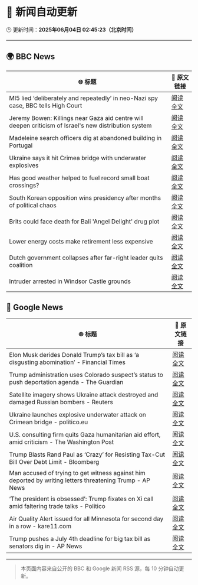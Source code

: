 # 🧠 新闻自动更新

🕒 更新时间：**2025年06月04日 02:45:23（北京时间）**

---

## 🌍 BBC News

| 🌐 标题 | 🔗 原文链接 |
|--------|-------------|
| MI5 lied ‘deliberately and repeatedly’ in neo-Nazi spy case, BBC tells High Court | [阅读全文](https://www.bbc.com/news/articles/c4ge87g2lngo) |
| Jeremy Bowen: Killings near Gaza aid centre will deepen criticism of Israel's new distribution system | [阅读全文](https://www.bbc.com/news/articles/c8jgk1w320lo) |
| Madeleine search officers dig at abandoned building in Portugal | [阅读全文](https://www.bbc.com/news/articles/cy4k1vg34wlo) |
| Ukraine says it hit Crimea bridge with underwater explosives | [阅读全文](https://www.bbc.com/news/articles/cz708lpzgxro) |
| Has good weather helped to fuel record small boat crossings? | [阅读全文](https://www.bbc.com/news/articles/cwy3vq22xqzo) |
| South Korean opposition wins presidency after months of political chaos | [阅读全文](https://www.bbc.com/news/articles/c861yyqxg4do) |
| Brits could face death for Bali 'Angel Delight' drug plot | [阅读全文](https://www.bbc.com/news/articles/cewd705yy74o) |
| Lower energy costs make retirement less expensive | [阅读全文](https://www.bbc.com/news/articles/cj42022gqzwo) |
| Dutch government collapses after far-right leader quits coalition | [阅读全文](https://www.bbc.com/news/articles/c0r1x5yyd5wo) |
| Intruder arrested in Windsor Castle grounds | [阅读全文](https://www.bbc.com/news/articles/cx2qw3jzvzeo) |

## 📰 Google News

| 🌐 标题 | 🔗 原文链接 |
|--------|-------------|
| Elon Musk derides Donald Trump’s tax bill as ‘a disgusting abomination’ - Financial Times | [阅读全文](https://news.google.com/rss/articles/CBMicEFVX3lxTE5fTDFsc0w3N0RlX0NMWmtfa256OXpIdGxaaHVkbHdVSVdEX0pTX1luZWxmQ01HaWxvTER1ZEVIMW9WRlZuTkpZY19pNzRYVWRmcXRDRVoyM2lRTHJjWUF3OWhHMnloQVFHdDJJQ0Z2Tmk?oc=5) |
| Trump administration uses Colorado suspect’s status to push deportation agenda - The Guardian | [阅读全文](https://news.google.com/rss/articles/CBMipAFBVV95cUxOZXlONEZLZklCR3kybmh1QU9fR3FDMl9PY2VOZmdpN1FDV2xXbk1fd0ZlTDg0WHJFRkZRYXNMZGtmUDhjZTF5NV8xNUZSQzdGR1lrMm1rekp6ZHEwcDIzelkzRjJVVU1ObW1JaU01TzR3QmZYNkttdFROZjZpdDN0cFdWdUR6SVpELWJHdm5QWGNFcThMOVpXZXN5SEZ0U2N2Y3lZcg?oc=5) |
| Satellite imagery shows Ukraine attack destroyed and damaged Russian bombers - Reuters | [阅读全文](https://news.google.com/rss/articles/CBMi0AFBVV95cUxOREZENXJVYW9UTlJmcDhmYnlZOXZieTJialJfdDZUdDZrZWNJM0xJaENzN2s5LVFWNXhPSlZCcVJ2aE4tZ3RxZ0RIcHNuSkYyUFNOcUF3Q3owTGtCRU1BQ1FPR3VnLVQycVgyS0RYdmRBZ2c1V1VtUjZFbHdhMU9pblNzMS1sOWdRN1U0ZFo5dUlaNExrSjBiYTlCemhMd2ZpajIzNU1tYWIxUHZyNUJWczNxdXZ4V2d3RVA3Q1U3S21kOHdZdjYwOFdVaUh6QU12?oc=5) |
| Ukraine launches explosive underwater attack on Crimean bridge - politico.eu | [阅读全文](https://news.google.com/rss/articles/CBMilwFBVV95cUxOYXNpRUVJbjhpWkhHVHJJbEZUb3d2MHZ5SEwwTW9jRHlyNjVfaE1Xd1hCVjVzQXRkWlM5UE1XUnRIeldWVjFkZ2xsTHVjZ2R1ZEN0ZWd2NUZnSVdxUVd6TktxaXZiUEx2Y2lINVNwZUwtdS1ZVVQwek9XbWFWemk0V1R2ZmlLVXZxbVZ3QnNteF9QbnRhWWJN?oc=5) |
| U.S. consulting firm quits Gaza humanitarian aid effort, amid criticism - The Washington Post | [阅读全文](https://news.google.com/rss/articles/CBMikAFBVV95cUxQV1B4UDdpVHREOGxId3pDZ2l1X0hRUUt1bl9zLUl1X0xCMDd3cDM5Y0N6R3hhbUNwbUx1QVVibDJza0pYNmNVZEdpNUhPSTFIZlJvRDNiMjRRNnprZVpfQkF0R0puSHJMVk9zbkpkOUNTa1E0UDZLMXdZd3I0bGhqdjFqLTZWUVU4ajgyZHFoZG4?oc=5) |
| Trump Blasts Rand Paul as ‘Crazy’ for Resisting Tax-Cut Bill Over Debt Limit - Bloomberg | [阅读全文](https://news.google.com/rss/articles/CBMiwwFBVV95cUxNZGgzTWI1WmV5THRDV0d1aDlUYUtZMG9mUmRfNDBjSVBSa0tlX01qN280S1hPT0NpajV6cXFXdkhUcERKUHY2Vi1OcHBWMWg0clpnZW9VdXdINW9wQW1pN2FPOHRpS3NSeVBhYkFXNHQ4cVA4ODRBS3VUMlFQamZXeThZZFQxdmhMdThvYWlKQUdDclVFWnJHUnhYbUxZMTlld250OU5Ka3RLa3hOeWI1bWhjQjRycXRObUoxQmdzdVdsU0U?oc=5) |
| Man accused of trying to get witness against him deported by writing letters threatening Trump - AP News | [阅读全文](https://news.google.com/rss/articles/CBMiqwFBVV95cUxNTUVockJVNXJFVlBqMEotOU9ta0YwTWtZQnB2RnM1cFlYaDVQS0lpNFF3VW9nLWtrU1pCOEprM1dvVnNmeDJfRnJteGRrSTBfTjVxN18yeF9YbjNKN3U3SF9COE1ZaUs5OXpzaFlTbllHTkFjZ21wcExnTXVLWTdsbE5yREJKQUxrU3kyUUV4ek9XbVJLUnNOcFVxX2VrZnZ5VDJXUUJnN2FfRTA?oc=5) |
| ‘The president is obsessed’: Trump fixates on Xi call amid faltering trade talks - Politico | [阅读全文](https://news.google.com/rss/articles/CBMigAFBVV95cUxOZzBQSWlfWU9GSDdjNDVQak4yWUpYTU1PZUIyYnJnVGxZV3RXZlZfYkpfY2pFTVN6MVJXYXdXXzlzeDIwYXFJWDNBNkJES0dvSm9fcWcxMHZQNEF6anI1R1RMb2lfMDRwNFpLVjh0QWtpUjRPRkwxbVVuNlF1MDc5Sg?oc=5) |
| Air Quality Alert issued for all Minnesota for second day in a row - kare11.com | [阅读全文](https://news.google.com/rss/articles/CBMi4gFBVV95cUxNVWI1eGk0WXlySkxjU0FOaVdJNTBlZHYyb3BXZFBzeE5sOFVnUkV0azlFOWtwaTJfbDhfZGpSejRlR09HQ3ExV25tdGJmZW9xMlJOMFQ3TEZ3eFdoWkxaS2xGUnZuS0ljLWwyUkVYT1J2Sl9XaHZrYW1DbVlyeUE2UnBFOEdoN3VWV3hadDg0S2hFSlN6TXREdUxoWklCR1dyVGtIdEFjR0VkYWwxZ1VYMkFGZjI1YnEzWW5KdC1aZFdsZW5QR3FrMEpqSDFveDVST2xwZ1RQSDJqeWxuNndGOXN3?oc=5) |
| Trump pushes a July 4th deadline for big tax bill as senators dig in - AP News | [阅读全文](https://news.google.com/rss/articles/CBMilAFBVV95cUxQSGFkWWtLT2s4NWZQZElSMEdRSWl2bzhBNXA5cVNMMFdoN3Q2WVgtZ1pRNEVtUTdiUTRCSU9TNy1UZ2N1UURSZk5kT3NRM1pTQVFHNUNucU9DSGdwYUNPa1JrMDF1MmNnenpZYWxseFAzOEZyMzRiN0NDR3A1OW4zVWtzN2QwNnRoZmpvSEdyU05rZ25X?oc=5) |

---
> 本页面内容来自公开的 BBC 和 Google 新闻 RSS 源，每 10 分钟自动更新。